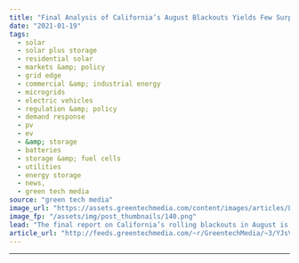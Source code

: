 ```yaml
---
title: "Final Analysis of California’s August Blackouts Yields Few Surprises and a Tight Deadline for Solutions"
date: "2021-01-19"
tags: 
  - solar
  - solar plus storage 
  - residential solar
  - markets &amp; policy
  - grid edge
  - commercial &amp; industrial energy
  - microgrids
  - electric vehicles
  - regulation &amp; policy
  - demand response
  - pv
  - ev
  - &amp; storage
  - batteries
  - storage &amp; fuel cells
  - utilities
  - energy storage
  - news,
  - green tech media
source: "green tech media"
image_url: "https://assets.greentechmedia.com/content/images/articles/Los_Angeles_California_Cars_Emissions_Shutterstock_XL.jpg"
image_fp: "/assets/img/post_thumbnails/140.png"
lead: "The final report on California’s rolling blackouts in August is out — and its key findings for what caused the state’s heatwave-driven grid emergency haven’t changed much from initial findings. Simply put, the heat waves that blanketed the U.S. West  ..."
article_url: "http://feeds.greentechmedia.com/~r/GreentechMedia/~3/YJsV-MgDWBI/final-analysis-of-californias-august-blackouts-has-few-surprises-but-some-proposed-solutions"
---
```


---
